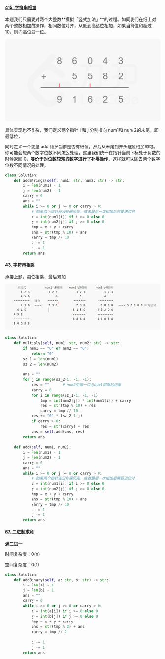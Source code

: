 #### [415. 字符串相加](https://leetcode-cn.com/problems/add-strings/)

本题我们只需要对两个大整数**模拟「竖式加法」**的过程。如同我们在纸上对两个整数相加的操作，相同数位对齐，从低到高逐位相加，如果当前位和超过 10，则向高位进一位。

![](../doc/add.png)

具体实现也不复杂，我们定义两个指针 i 和 j 分别指向 num1和 num 2的末尾，即最低位，

同时定义一个变量 add 维护当前是否有进位，然后从末尾到开头逐位相加即可。你可能会想两个数字位数不同怎么处理，这里我们统一在指针当前下标处于负数的时候返回 0，**等价于对位数较短的数字进行了补零操作**，这样就可以除去两个数字位数不同情况的处理。

```python
class Solution:
    def addStrings(self, num1: str, num2: str) -> str:
        i = len(num1) - 1
        j = len(num2) - 1
        carry = 0
        ans = ""
        while i >= 0 or j >= 0 or carry > 0:
            # 如果两个指针还没有遍历完，或者最后一次相加后需要进位时
            x = int(num1[i]) if i >= 0 else 0
            y = int(num2[j]) if j >= 0 else 0
            tmp = x + y + carry
            ans = str(tmp % 10) + ans
            carry = tmp // 10
            i -= 1
            j -= 1
        return ans
```

#### [43. 字符串相乘](https://leetcode-cn.com/problems/multiply-strings/)

承接上题，每位相乘，最后累加

![mutiply](../doc/mutiply.png)

```python
class Solution:
    def multiply(self, num1: str, num2: str) -> str:
        if num1 == "0" or num2 == "0":
            return "0"
        sz_1 = len(num1)
        sz_2 = len(num2)
        
        ans = ""
        for j in range(sz_2-1, -1, -1):
            res = ""      # num2中每一位与num1相乘的结果
            carry = 0
            for i in range(sz_1-1, -1, -1):
                tmp = int(num2[j]) * int(num1[i]) + carry
                res = str(tmp % 10) + res
                carry = tmp // 10
            res += "0" * (sz_2-1-j)
            if carry > 0:
                res = str(carry) + res 
            ans = self.add(ans, res)
        return ans

    def add(self, num1, num2):
        i = len(num1) - 1
        j = len(num2) - 1
        carry = 0
        ans = ""
        while i >= 0 or j >= 0 or carry > 0:
            # 如果两个指针还没有遍历完，或者最后一次相加后需要进位时
            x = int(num1[i]) if i >= 0 else 0
            y = int(num2[j]) if j >= 0 else 0
            tmp = x + y + carry
            ans = str(tmp % 10) + ans
            carry = tmp // 10
            i -= 1
            j -= 1
        return ans

```

#### [67. 二进制求和](https://leetcode-cn.com/problems/add-binary/)

**满二进一**

时间复杂度：O(n)

空间复杂度：O(1)

```python
class Solution:
    def addBinary(self, a: str, b: str) -> str:
        i = len(a) - 1
        j = len(b) - 1
        ans = ""
        carry = 0
        while i >= 0 or j >= 0 or carry > 0:
            x = int(a[i]) if i >= 0 else 0
            y = int(b[j]) if j >= 0 else 0
            tmp = x + y + carry
            ans = str(tmp % 2) + ans
            carry = tmp // 2
            
            i -= 1
            j -= 1
        return ans
```

